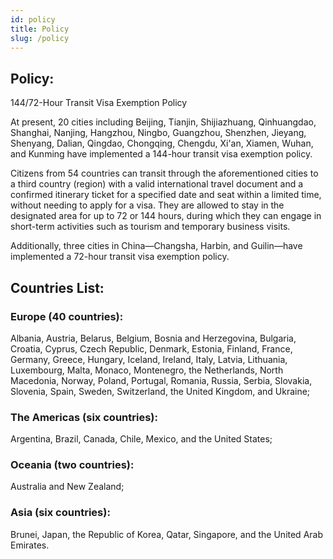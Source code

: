 ```yaml
---
id: policy
title: Policy
slug: /policy
---
```


## Policy:

144/72-Hour Transit Visa Exemption Policy

At present, 20 cities including Beijing, Tianjin, Shijiazhuang, Qinhuangdao, Shanghai, Nanjing, Hangzhou, Ningbo, Guangzhou, Shenzhen, Jieyang, Shenyang, Dalian, Qingdao, Chongqing, Chengdu, Xi'an, Xiamen, Wuhan, and Kunming have implemented a 144-hour transit visa exemption policy.

Citizens from 54 countries can transit through the aforementioned cities to a third country (region) with a valid international travel document and a confirmed itinerary ticket for a specified date and seat within a limited time, without needing to apply for a visa. They are allowed to stay in the designated area for up to 72 or 144 hours, during which they can engage in short-term activities such as tourism and temporary business visits.

Additionally, three cities in China—Changsha, Harbin, and Guilin—have implemented a 72-hour transit visa exemption policy.



## Countries List:

### Europe (40 countries): 
Albania, Austria, Belarus, Belgium, Bosnia and Herzegovina, Bulgaria, Croatia, Cyprus, Czech Republic, Denmark, Estonia, Finland, France, Germany, Greece, Hungary, Iceland, Ireland, Italy, Latvia, Lithuania, Luxembourg, Malta, Monaco, Montenegro, the Netherlands, North Macedonia, Norway, Poland, Portugal, Romania, Russia, Serbia, Slovakia, Slovenia, Spain, Sweden, Switzerland, the United Kingdom, and Ukraine;

### The Americas (six countries): 
Argentina, Brazil, Canada, Chile, Mexico, and the United States;

### Oceania (two countries): 
Australia and New Zealand;

### Asia (six countries): 
Brunei, Japan, the Republic of Korea, Qatar, Singapore, and the United Arab Emirates.